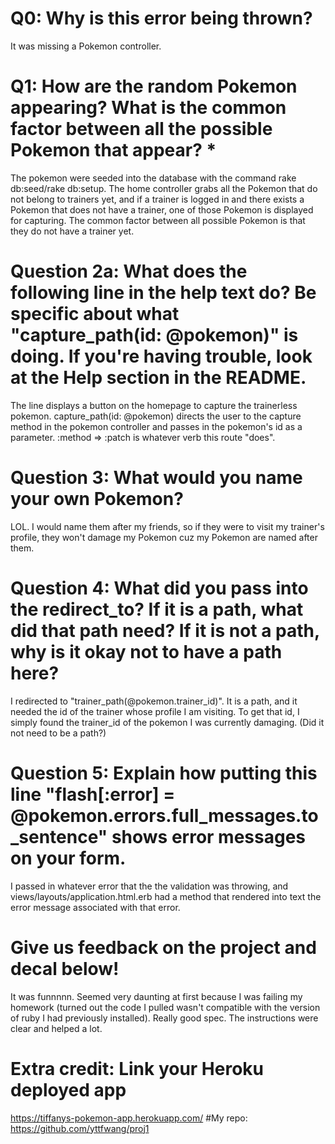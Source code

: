# Q0: Why is this error being thrown?
It was missing a Pokemon controller.
# Q1: How are the random Pokemon appearing? What is the common factor between all the possible Pokemon that appear? *
The pokemon were seeded into the database with the command rake db:seed/rake db:setup. The home controller grabs all the Pokemon that do not belong to trainers yet, and if a trainer is logged in and there exists a Pokemon that does not have a trainer, one of those Pokemon is displayed for capturing. The common factor between all possible Pokemon is that they do not have a trainer yet.
# Question 2a: What does the following line in the help text do? Be specific about what "capture_path(id: @pokemon)" is doing. If you're having trouble, look at the Help section in the README.
The line displays a button on the homepage to capture the trainerless pokemon. capture_path(id: @pokemon) directs the user to the capture method in the pokemon controller and passes in the pokemon's id as a parameter. :method => :patch is whatever verb this route "does".
# Question 3: What would you name your own Pokemon?
LOL. I would name them after my friends, so if they were to visit my trainer's profile, they won't damage my Pokemon cuz my Pokemon are named after them.
# Question 4: What did you pass into the redirect_to? If it is a path, what did that path need? If it is not a path, why is it okay not to have a path here?
I redirected to "trainer_path(@pokemon.trainer_id)". It is a path, and it needed the id of the trainer whose profile I am visiting. To get that id, I simply found the trainer_id of the pokemon I was currently damaging. (Did it not need to be a path?)
# Question 5: Explain how putting this line "flash[:error] = @pokemon.errors.full_messages.to_sentence" shows error messages on your form.
I passed in whatever error that the the validation was throwing, and views/layouts/application.html.erb had a method that rendered into text the error message associated with that error.
# Give us feedback on the project and decal below!
It was funnnnn. Seemed very daunting at first because I was failing my homework (turned out the code I pulled wasn't compatible with the version of ruby I had previously installed). Really good spec. The instructions were clear and helped a lot.
# Extra credit: Link your Heroku deployed app
https://tiffanys-pokemon-app.herokuapp.com/
#My repo: https://github.com/yttfwang/proj1
